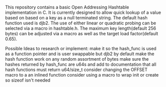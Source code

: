 
This repository contains a basic Open Addressing Hashtable implementation in C.
It is currently designed to allow quick lookup of a value based on based on a key as a null terminated string.
The default hash function used is djb2.
The use of either linear or quadratic probing can be selected via a macro in hashtable.h.
The maximum key length(default 256 bytes) can be adjusted via a macro as well as the target load factor(default 0.65).


Possible Ideas to research or implement:
    make it so the hash_func is used as a function pointer and is user swappable but djb2 by default
    make the hash function work on any random assortment of bytes 
    make sure the hashes returned by hash_func are u64s and add to documentation that all hash functions must return u64/size_t
    consider changing the OFFSET macro to a an inlined function
    consider using a macro to wrap init or create so sizeof isn't needed
